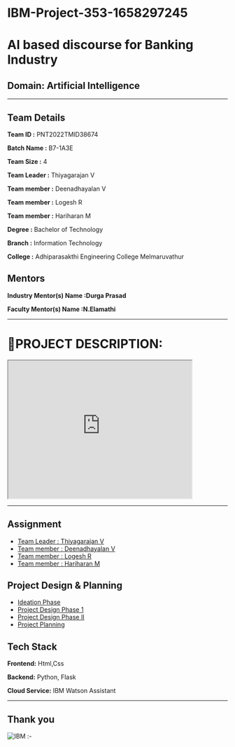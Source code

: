 # IBM-Project-353-1658297245

# **AI based discourse for Banking Industry**

## Domain: Artificial Intelligence


---

## Team Details

**Team ID :** PNT2022TMID38674 

**Batch Name :** B7-1A3E

**Team Size :** 4

**Team Leader :** Thiyagarajan V 

**Team member :** Deenadhayalan V

**Team member :** Logesh R

**Team member :** Hariharan M 

**Degree	:**	
Bachelor of Technology

**Branch	:**	
Information Technology

**College	:**	
Adhiparasakthi Engineering College Melmaruvathur

## Mentors

**Industry Mentor(s) Name :Durga Prasad** 

**Faculty Mentor(s) Name :N.Elamathi** 

---
# **📜PROJECT DESCRIPTION:**  

<iframe width="420" height="315"
src="https://rr4---sn-h557snzy.googlevideo.com/videoplayback?expire=1667398696&ei=yCdiY-K4A7WRg8UP-oWl0AM&ip=103.76.190.138&id=o-AA6jxFtEI3aaMt1PfXCjUpebEJMFnrzKAn-pLnrjpL1L&itag=22&source=youtube&requiressl=yes&mh=1_&mm=31%2C26&mn=sn-h557snzy%2Csn-cvh7knzr&ms=au%2Conr&mv=m&mvi=4&pl=24&initcwndbps=688750&vprv=1&mime=video%2Fmp4&ns=0PmS5MsAYRlPcjSZoZkWKocI&cnr=14&ratebypass=yes&dur=106.091&lmt=1630410417907072&mt=1667376808&fvip=3&fexp=24001373%2C24007246&c=WEB&txp=6211224&n=Ao2kpHDF7uKDzKkQnl&sparams=expire%2Cei%2Cip%2Cid%2Citag%2Csource%2Crequiressl%2Cvprv%2Cmime%2Cns%2Ccnr%2Cratebypass%2Cdur%2Clmt&sig=AOq0QJ8wRQIgHdAR5FVIP9ui-1Q3LPC9QYX8KOre_YlERzqih6vo8tQCIQCa5_q3Xbi53wQ19w0ciRSQ53fW6TFzbjjxsXOet5L85A%3D%3D&lsparams=mh%2Cmm%2Cmn%2Cms%2Cmv%2Cmvi%2Cpl%2Cinitcwndbps&lsig=AG3C_xAwRQIhALxSyVdg0MjrTzT3qplqRuvFJQRdwHmDqpnN05PTjOSaAiBjeDAHnH5-V_kpkKLxufZYvN8-M3yAbTrz7GlpV0bFMg%3D%3D">
</iframe>

---

## Assignment  

 - [Team Leader : Thiyagarajan V ](https://github.com/IBM-EPBL/IBM-Project-353-1658297245/tree/main/Assignments/Team%20Lead%20(Thiyagarajan%20V))
 - [Team member : Deenadhayalan V ](https://github.com/IBM-EPBL/IBM-Project-353-1658297245/tree/main/Assignments/Team%20Member%201%20(Deenadhayalan%20V))
 - [Team member : Logesh R ](https://github.com/IBM-EPBL/IBM-Project-353-1658297245/tree/main/Assignments/Team%20Member%202%20(Logesh%20R))
 - [Team member : Hariharan M ](https://github.com/IBM-EPBL/IBM-Project-353-1658297245/tree/main/Assignments/Team%20Member%203%20(Hariharan%20M))


## Project Design & Planning
- [Ideation Phase](https://github.com/IBM-EPBL/IBM-Project-353-1658297245/tree/main/Project%20Design%20%26%20Planning/Ideation%20Phase)
- [Project Design Phase 1](https://github.com/IBM-EPBL/IBM-Project-353-1658297245/tree/main/Project%20Design%20%26%20Planning/Project%20Design%20phase-I)
- [Project Design Phase II](https://github.com/IBM-EPBL/IBM-Project-353-1658297245/tree/main/Project%20Design%20%26%20Planning/Project%20Design%20Phase-II)
- [Project Planning](https://github.com/IBM-EPBL/IBM-Project-353-1658297245/tree/main/Project%20Design%20%26%20Planning/Project%20Planning%20Phase)

## Tech Stack

**Frontend:** Html,Css

**Backend:** Python, Flask 

**Cloud Service:** IBM Watson Assistant

---

## **Thank you**

![IBM :-](https://futurumresearch.com/wp-content/uploads/2019/03/IBM-logo.png)
